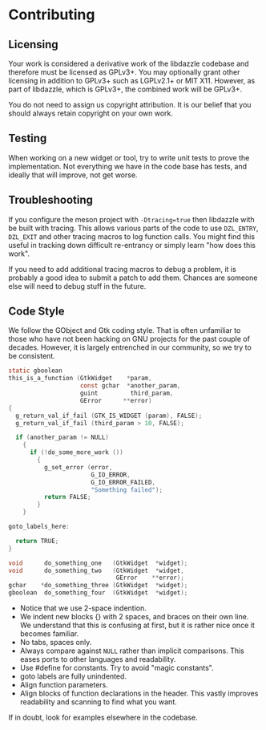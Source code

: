 # Contributing

## Licensing

Your work is considered a derivative work of the libdazzle codebase and therefore must be licensed as GPLv3+.
You may optionally grant other licensing in addition to GPLv3+ such as LGPLv2.1+ or MIT X11.
However, as part of libdazzle, which is GPLv3+, the combined work will be GPLv3+.

You do not need to assign us copyright attribution.
It is our belief that you should always retain copyright on your own work.

## Testing

When working on a new widget or tool, try to write unit tests to prove the implementation.
Not everything we have in the code base has tests, and ideally that will improve, not get worse.

## Troubleshooting

If you configure the meson project with `-Dtracing=true` then libdazzle with be built with tracing.
This allows various parts of the code to use `DZL_ENTRY`, `DZL_EXIT` and other tracing macros to log function calls.
You might find this useful in tracking down difficult re-entrancy or simply learn "how does this work".

If you need to add additional tracing macros to debug a problem, it is probably a good idea to submit a patch to add them.
Chances are someone else will need to debug stuff in the future.

## Code Style

We follow the GObject and Gtk coding style.
That is often unfamiliar to those who have not been hacking on GNU projects for the past couple of decades.
However, it is largely entrenched in our community, so we try to be consistent.

```c
static gboolean
this_is_a_function (GtkWidget    *param,
                    const gchar  *another_param,
                    guint         third_param,
                    GError      **error)
{
  g_return_val_if_fail (GTK_IS_WIDGET (param), FALSE);
  g_return_val_if_fail (third_param > 10, FALSE);

  if (another_param != NULL)
    {
      if (!do_some_more_work ())
        {
          g_set_error (error,
                       G_IO_ERROR,
                       G_IO_ERROR_FAILED,
                       "Something failed");
          return FALSE;
        }
    }

goto_labels_here:

  return TRUE;
}
```

```c
void      do_something_one   (GtkWidget  *widget);
void      do_something_two   (GtkWidget  *widget,
                              GError    **error);
gchar    *do_something_three (GtkWidget  *widget);
gboolean  do_something_four  (GtkWidget  *widget);
```

 * Notice that we use 2-space indention.
 * We indent new blocks {} with 2 spaces, and braces on their own line. We understand that this is confusing at first, but it is rather nice once it becomes familiar.
 * No tabs, spaces only.
 * Always compare against `NULL` rather than implicit comparisons. This eases ports to other languages and readability.
 * Use #define for constants. Try to avoid "magic constants".
 * goto labels are fully unindented.
 * Align function parameters.
 * Align blocks of function declarations in the header. This vastly improves readability and scanning to find what you want.

If in doubt, look for examples elsewhere in the codebase.

